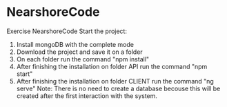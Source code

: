 # NearshoreCode
Exercise NearshoreCode
Start the project:
1. Install mongoDB with the complete mode
2. Download the project and save it on a folder
3. On each folder run the command "npm install"
4. After finishing the installation on folder API run the command "npm start"
5. After finishing the installation on folder CLIENT run the command "ng serve"
Note: There is no need to create a database becouse this will be created after the first interaction with the system.

